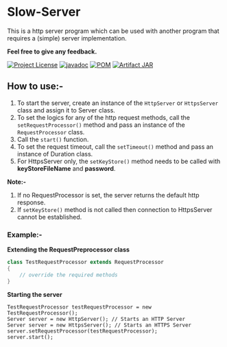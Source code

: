 # Slow-Server

This is a http server program which can be used with another program that requires a (simple) server implementation.

**Feel free to give any feedback.**

[![Project License](https://img.shields.io/github/license/ParthaPPM/http-server)](https://github.com/ParthaPPM/http-server/blob/master/LICENSE)
[![javadoc](https://javadoc.io/badge2/io.github.parthappm/http-server/javadoc.svg)](https://javadoc.io/doc/io.github.parthappm/http-server)
[![POM](https://img.shields.io/maven-central/v/io.github.parthappm/http-server)](https://central.sonatype.dev/artifact/io.github.parthappm/http-server/1.0.1)
[![Artifact JAR](https://javadoc.io/badge2/io.github.parthappm/http-server/JAR.svg)](https://repo1.maven.org/maven2/io/github/parthappm/http-server/1.0.1/http-server-1.0.1.jar)

## How to use:-

1. To start the server, create an instance of the `HttpServer` or `HttpsServer` class and assign it to Server class.
2. To set the logics for any of the http request methods, call the `setRequestProcessor()` method and pass an instance of the `RequestProcessor` class.
3. Call the `start()` function.
4. To set the request timeout, call the `setTimeout()` method and pass an instance of Duration class.
5. For HttpsServer only, the `setKeyStore()` method needs to be called with **keyStoreFileName** and **password**.

**Note:-**
1. If no RequestProcessor is set, the server returns the default http response.
2. If `setKeyStore()` method is not called then connection to HttpsServer cannot be established.

### Example:-
**Extending the RequestPreprocessor class**
```java
class TestRequestProcessor extends RequestProcessor
{
    // override the required methods
}
```
**Starting the server**
```ignorelang
TestRequestProcessor testRequestProcessor = new TestRequestProcessor();
Server server = new HttpServer(); // Starts an HTTP Server
Server server = new HttpsServer(); // Starts an HTTPS Server
server.setRequestProcessor(testRequestProcessor);
server.start();
```